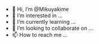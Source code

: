 - 👋 Hi, I’m @Mikuyakime
- 👀 I’m interested in ...
- 🌱 I’m currently learning ...
- 💞️ I’m looking to collaborate on ...
- 📫 How to reach me ...

<!---
Mikuyakime/Mikuyakime is a ✨ special ✨ repository because its `README.md` (this file) appears on your GitHub profile.
You can click the Preview link to take a look at your changes.
--->
